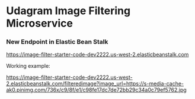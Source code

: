 # Udagram Image Filtering Microservice


### New Endpoint in Elastic Bean Stalk
https://image-filter-starter-code-dev2222.us-west-2.elasticbeanstalk.com

Working example:

https://image-filter-starter-code-dev2222.us-west-2.elasticbeanstalk.com/filteredimage?image_url=https://s-media-cache-ak0.pinimg.com/736x/c9/8f/e1/c98fe17dc7de72bb29c34a0c79ef5762.jpg



